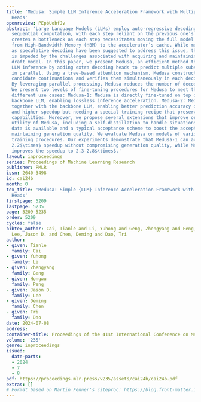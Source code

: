 ```yaml
---
title: 'Medusa: Simple LLM Inference Acceleration Framework with Multiple Decoding
  Heads'
openreview: PEpbUobfJv
abstract: 'Large Language Models (LLMs) employ auto-regressive decoding that requires
  sequential computation, with each step reliant on the previous one’s output. This
  creates a bottleneck as each step necessitates moving the full model parameters
  from High-Bandwidth Memory (HBM) to the accelerator’s cache. While methods such
  as speculative decoding have been suggested to address this issue, their implementation
  is impeded by the challenges associated with acquiring and maintaining a separate
  draft model. In this paper, we present Medusa, an efficient method that augments
  LLM inference by adding extra decoding heads to predict multiple subsequent tokens
  in parallel. Using a tree-based attention mechanism, Medusa constructs multiple
  candidate continuations and verifies them simultaneously in each decoding step.
  By leveraging parallel processing, Medusa reduces the number of decoding steps required.
  We present two levels of fine-tuning procedures for Medusa to meet the needs of
  different use cases: Medusa-1: Medusa is directly fine-tuned on top of a frozen
  backbone LLM, enabling lossless inference acceleration. Medusa-2: Medusa is fine-tuned
  together with the backbone LLM, enabling better prediction accuracy of Medusa heads
  and higher speedup but needing a special training recipe that preserves the model’s
  capabilities. Moreover, we propose several extensions that improve or expand the
  utility of Medusa, including a self-distillation to handle situations where no training
  data is available and a typical acceptance scheme to boost the acceptance rate while
  maintaining generation quality. We evaluate Medusa on models of various sizes and
  training procedures. Our experiments demonstrate that Medusa-1 can achieve over
  2.2$\times$ speedup without compromising generation quality, while Medusa-2 further
  improves the speedup to 2.3-2.8$\times$.'
layout: inproceedings
series: Proceedings of Machine Learning Research
publisher: PMLR
issn: 2640-3498
id: cai24b
month: 0
tex_title: 'Medusa: Simple {LLM} Inference Acceleration Framework with Multiple Decoding
  Heads'
firstpage: 5209
lastpage: 5235
page: 5209-5235
order: 5209
cycles: false
bibtex_author: Cai, Tianle and Li, Yuhong and Geng, Zhengyang and Peng, Hongwu and
  Lee, Jason D. and Chen, Deming and Dao, Tri
author:
- given: Tianle
  family: Cai
- given: Yuhong
  family: Li
- given: Zhengyang
  family: Geng
- given: Hongwu
  family: Peng
- given: Jason D.
  family: Lee
- given: Deming
  family: Chen
- given: Tri
  family: Dao
date: 2024-07-08
address:
container-title: Proceedings of the 41st International Conference on Machine Learning
volume: '235'
genre: inproceedings
issued:
  date-parts:
  - 2024
  - 7
  - 8
pdf: https://proceedings.mlr.press/v235/assets/cai24b/cai24b.pdf
extras: []
# Format based on Martin Fenner's citeproc: https://blog.front-matter.io/posts/citeproc-yaml-for-bibliographies/
---
```

